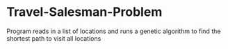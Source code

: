# Travel-Salesman-Problem
Program reads in a list of locations and runs a genetic algorithm to find the shortest path to visit all locations 
